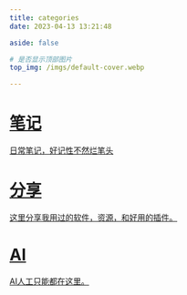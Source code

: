 ```yaml
---
title: categories
date: 2023-04-13 13:21:48

aside: false

# 是否显示顶部图片
top_img: /imgs/default-cover.webp

---
```


<style>
  #libCategories .card-wrap:hover .card-info:after {
    width: 300%;
  }
</style>
<link rel="stylesheet" type="text/css" href="https://npm.elemecdn.com/js-heo@1.0.11/3dCard/no3d.css">

<div id='libCategories'>
<div id="lib-cards" class="container">

<a href='javascript:void(0);' onClick='pjax.loadUrl("/categories/notes/")'>
<card data-image="/imgs/default-cover.webp">
<h1 slot="header">笔记</h1>
<p slot="content">日常笔记，好记性不然烂笔头</p>
</card>
</a>

<a href='javascript:void(0);' onClick='pjax.loadUrl("/categories/share/")'>
  <card data-image="/imgs/default-cover.webp">
    <h1 slot="header">分享</h1>
    <p slot="content">这里分享我用过的软件，资源，和好用的插件。</p>
  </card>
</a>

<a href='javascript:void(0);' onClick='pjax.loadUrl("/categories/ai/")'>
  <card data-image="/imgs/default-cover.webp">
    <h1 slot="header">AI</h1>
    <p slot="content">AI人工只能都在这里。</p>
  </card>
</a>

</div>
</div>

<script src='https://lf6-cdn-tos.bytecdntp.com/cdn/expire-1-M/vue/2.6.14/vue.min.js' data-pjax></script>

<script type="text/javascript" src="https://cdn1.tianli0.top/npm/js-heo@1.0.11/3dCard/no3d.js" data-pjax></script>
